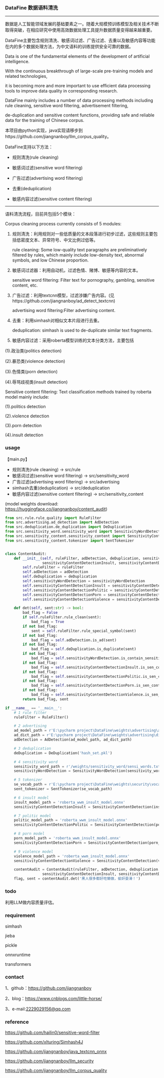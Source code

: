 ### DataFine 数据语料清洗

-----------------------------------------------------------------------
数据是人工智能领域发展的基础要素之一。随着大规模预训练模型及相关技术不断取得突破，在相应研究中使用高效数据处理工具提升数据质量变得越来越重要。
 
DataFine主要包含规则清洗、敏感词过滤、广告过滤、去重以及敏感内容等功能在内的多个数据处理方法，为中文语料的训练提供安全可靠的数据。

Data is one of the fundamental elements of the development of artificial intelligence.

With the continuous breakthrough of large-scale pre-training models and related technologies, 

it is becoming more and more important to use efficient data processing tools to improve data quality in corresponding research. 

DataFine mainly includes a number of data processing methods including rule cleaning, sensitive word filtering, advertisement filtering, 

de-duplication and sensitive content functions, providing safe and reliable data for the training of Chinese corpus.

本项目由python实现，java实现请移步到https://github.com/jiangnanboy/llm_corpus_quality。

DataFine支持以下方法：

* 规则清洗(rule cleaning)

* 敏感词过滤(sensitive word filtering)

* 广告过滤(advertising word filtering)

* 去重(deduplication)

* 敏感内容过滤(sensitive content filtering)
--------------------------------------------------------------------------------

语料清洗流程，目前共包括5个模块：

Corpus cleaning process currently consists of 5 modules:

1. 规则清洗：利用规则对一些低质量的文本段落进行初步过滤，这些规则主要包括低密度文本、异常符号、中文比例过低等。

   rule cleaning: Some low-quality text paragraphs are preliminatively filtered by rules, which mainly include low-density text, abnormal symbols, and low Chinese proportion.          

2. 敏感词过滤器：利用自动机，过滤色情、赌博、敏感等内容的文本。

   sensitive word filtering: Filter text for pornography, gambling, sensitive content, etc.                       

3. 广告过滤：利用textcnn模型，过滤涉嫌广告内容。(见https://github.com/jiangnanboy/ad_detect_textcnn)

   advertising word filtering:Filter advertising content.                         

4. 去重：利用simhash对相似文本片段进行去重。

   deduplication: simhash is used to de-duplicate similar text fragments.

5. 敏感内容过滤：采用roberta模型训练的文本分类方法，主要包括

(1).政治类(politics detection)

(2).暴恐类(violence detection)

(3).色情类(porn detection)

(4).辱骂歧视类(insult detection)

   Sensitive content filtering: Text classification methods trained by roberta model mainly include:
   
   (1).politics detection

   (2).violence detection

   (3).porn detection

   (4).insult detection

### usage
【main.py】

* 规则清洗(rule cleaning) -> src/rule
* 敏感词过滤(sensitive word filtering) -> src/sensitivity_word
* 广告过滤(advertising word filtering) -> src/advertising
* simhash去重(deduplication) -> src/deduplication
* 敏感内容过滤(sensitive content filtering) -> src/sensitivity_content

(model weights download: https://huggingface.co/jiangnanboy/content_audit)

``` python
from src.rule.rule_quality import RuleFilter
from src.advertising.ad_detection import AdDetection
from src.deduplication.de_duplication import DeDuplication
from src.sensitivity_word.sensitivity_word import SensitivityWordDetection
from src.sensitivity_content.sensitivity_content import SensitivityContentDetection
from src.sensitivity_content.tokenizer import SentTokenizer


class ContentAudit:
    def __init__(self, ruleFilter, adDetection, deDuplication, sensitivityWordDetection,
                 sensitivityContentDetectionInsult, sensitivityContentDetectionPolitic, sensitivityContentDetectionPorn, sensitivityContentDetectionViolence):
        self.ruleFilter = ruleFilter
        self.adDetection = adDetection
        self.deDuplication = deDuplication
        self.sensitivityWordDetection = sensitivityWordDetection
        self.sensitivityContentDetectionInsult = sensitivityContentDetectionInsult
        self.sensitivityContentDetectionPolitic = sensitivityContentDetectionPolitic
        self.sensitivityContentDetectionPorn = sensitivityContentDetectionPorn
        self.sensitivityContentDetectionViolence = sensitivityContentDetectionViolence

    def det(self, sent:str) -> bool:
        bad_flag = False
        if self.ruleFilter.rule_clean(sent):
            bad_flag = True
        if not bad_flag:
            sent = self.ruleFilter.rule_special_symbol(sent)
        if not bad_flag:
            bad_flag = self.adDetection.is_ad(sent)
        if not bad_flag:
            bad_flag = self.deDuplication.is_duplicate(sent)
        if not bad_flag:
            bad_flag = self.sensitivityWordDetection.is_contain_sensitivity(sent)
        if not bad_flag:
            bad_flag = self.sensitivityContentDetectionInsult.is_sen_content(sent)
        if not bad_flag:
            bad_flag = self.sensitivityContentDetectionPolitic.is_sen_content(sent)
        if not bad_flag:
            bad_flag = self.sensitivityContentDetectionPorn.is_sen_content(sent)
        if not bad_flag:
            bad_flag = self.sensitivityContentDetectionViolence.is_sen_content(sent)
        return bad_flag, sent

if __name__ == '__main__':
    # 1 rule filter
    ruleFilter = RuleFilter()

    # 2 advertising
    ad_model_path = r'E:\pycharm project\DataFine\weights\advertising\ad_pred.onnx'
    ad_dict_path = r'E:\pycharm project\DataFine\weights\advertising\dict.txt'
    adDetection = AdDetection(ad_model_path, ad_dict_path)

    # 3 deduplication
    deDuplication = DeDuplication('hash_set.pkl')

    # 4 sensitivity word
    sensitivity_word_path = r'/weights/sensitivity_word/sensi_words.txt'
    sensitivityWordDetection = SensitivityWordDetection(sensitivity_word_path)

    # 5 tokenizer
    se_vocab_path = r'E:\pycharm project\DataFine\weights\security\vocab'
    sent_tokenizer = SentTokenizer(se_vocab_path)

    # 6 insult model
    insult_model_path = 'roberta_wwm_insult_model.onnx'
    sensitivityContentDetectionInsult = SensitivityContentDetection(insult_model_path, sent_tokenizer)

    # 7 politic model
    politic_model_path = 'roberta_wwm_insult_model.onnx'
    sensitivityContentDetectionPolitic = SensitivityContentDetection(politic_model_path, sent_tokenizer)

    # 8 porn model
    porn_model_path = 'roberta_wwm_insult_model.onnx'
    sensitivityContentDetectionPorn = SensitivityContentDetection(porn_model_path, sent_tokenizer)

    # 9 violence model
    violence_model_path = 'roberta_wwm_insult_model.onnx'
    sensitivityContentDetectionViolence = SensitivityContentDetection(violence_model_path, sent_tokenizer)

    contentAudit = ContentAudit(ruleFilter, adDetection, deDuplication, sensitivityWordDetection,
                 sensitivityContentDetectionInsult, sensitivityContentDetectionPolitic, sensitivityContentDetectionPorn, sensitivityContentDetectionViolence)
    flag, sent = contentAudit.det('黑人很多都好吃懒做，偷奸耍滑！')

```

### todo
利用LLM做内容质量评估。

### requirement
simhash

jieba

pickle

onnxruntime

transformers

### contact
1、github：https://github.com/jiangnanboy

2、blog：https://www.cnblogs.com/little-horse/

3、e-mail:2229029156@qq.com

### reference
https://github.com/hailin0/sensitive-word-filter

https://github.com/xlturing/Simhash4J

https://github.com/jiangnanboy/java_textcnn_onnx

https://github.com/jiangnanboy/llm_security

https://github.com/jiangnanboy/llm_corpus_quality
